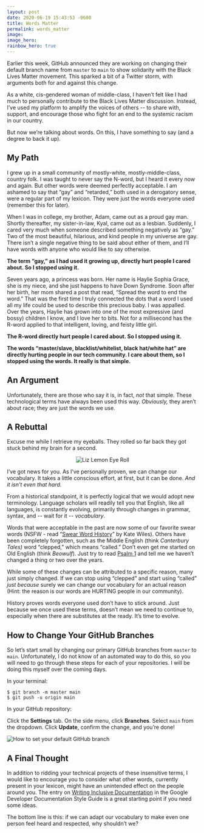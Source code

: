 ```yaml
---
layout: post
date: 2020-06-19 15:43:53 -0600
title: Words Matter
permalink: words_matter
image:
image_hero:
rainbow_hero: true
---
```

Earlier this week, GitHub announced they are working on changing their default branch name from `master` to `main` to show solidarity with the Black Lives Matter movement. This sparked a bit of a Twitter storm, with arguments both for and against this change.

As a white, cis-gendered woman of middle-class, I haven’t felt like I had much to personally contribute to the Black Lives Matter discussion. Instead, I’ve used my platform to amplify the voices of others -- to share with, support, and encourage those who fight for an end to the systemic racism in our country.

But now we’re talking about words. On this, I have something to say (and a degree to back it up).

## My Path

I grew up in a small community of mostly-white, mostly-middle-class, country folk. I was taught to never say the N-word, but I heard it every now and again. But other words were deemed perfectly acceptable. I am ashamed to say that “gay” and “retarded,” both used in a derogatory sense, were a regular part of my lexicon. They were just the words everyone used (remember this for later).

When I was in college, my brother, Adam, came out as a proud gay man. Shortly thereafter, my sister-in-law, Kyal, came out as a lesbian. Suddenly, I cared very much when someone described something negatively as “gay.” Two of the most beautiful, hilarious, and kind people in my universe are gay. There isn’t a single negative thing to be said about either of them, and I’ll have words with anyone who would like to say otherwise.

**The term “gay,” as I had used it growing up, directly hurt people I cared about. So I stopped using it.**

Seven years ago, a princess was born. Her name is Haylie Sophia Grace, she is my niece, and she just happens to have Down Syndrome. Soon after her birth, her mom shared a post that read, “Spread the word to end the word.” That was the first time I truly connected the dots that a word I used all my life could be used to describe this precious baby. I was appalled. Over the years, Haylie has grown into one of the most expressive (and bossy) children I know, and I love her to bits. Not for a millisecond has the R-word applied to that intelligent, loving, and feisty little girl.

**The R-word directly hurt people I cared about. So I stopped using it.**

**The words “master/slave, blacklist/whitelist, black hat/white hat” are directly hurting people in our tech community. I care about them, so I stopped using the words. It really is that simple.**

## An Argument

Unfortunately, there are those who say it is, in fact, _not_ that simple. These technological terms have always been used this way. _Obviously,_ they aren’t about race; they are just the words we use.

## A Rebuttal

Excuse me while I retrieve my eyeballs. They rolled so far back they got stuck behind my brain for a second.

<center>
<img alt="Liz Lemon Eye Roll" src="https://media.giphy.com/media/BB8Gx0CaEASHu/source.gif">
</center>

I’ve got news for you. As I’ve personally proven, we can change our vocabulary. It takes a little conscious effort, at first, but it can be done. _And it isn’t even that hard._

From a historical standpoint, it is perfectly logical that we would adopt new terminology. Language scholars will readily tell you that English, like all languages, is constantly evolving, primarily through changes in grammar, syntax, and -- wait for it -- _vocabulary_.

Words that were acceptable in the past are now some of our favorite swear words (NSFW - read “[Swear Word History](https://newrepublic.com/article/116713/swear-word-history-where-your-favorite-curses-came)” by Kate Wiles). Others have been completely forgotten, such as the Middle English (think _Canterbury Tales)_ word “clepped,” which means “called.” Don’t even get me started on Old English (think _Beowulf_). Just try to read [Psalm 1](http://www.oldenglishaerobics.net/psalm1.php) and tell me we haven’t changed a thing or two over the years.

While some of these changes can be attributed to a specific reason, many just simply changed. If we can stop using “clepped” and start using “called” _just because_ surely we can change our vocabulary for an actual reason (Hint: the reason is our words are HURTING people in our community).

History proves words everyone used don’t have to stick around. Just because we once used these terms, doesn’t mean we need to continue to, especially when there are substitutes at the ready. It’s time to evolve.

## How to Change Your GitHub Branches

So let’s start small by changing our primary GitHub branches from `master` to `main`. Unfortunately, I do not know of an automated way to do this, so you will need to go through these steps for each of your repositories. I will be doing this myself over the coming days.

In your terminal:

```shell
$ git branch -m master main
$ git push -u origin main
```

In your GitHub repository:

Click the **Settings** tab. On the side menu, click **Branches**. Select `main` from the dropdown. Click **Update**, confirm the change, and you’re done!

![How to set your default GitHub branch](/images/renamed-branch.jpg "Default Branch")

## A Final Thought

In addition to ridding your technical projects of these insensitive terms, I would like to encourage you to consider what other words, currently present in your lexicon, might have an unintended effect on the people around you. The entry on [Writing Inclusive Documentation](https://developers.google.com/style/inclusive-documentation) in the Google Developer Documentation Style Guide is a great starting point if you need some ideas.

The bottom line is this: if we can adapt our vocabulary to make even one person feel heard and respected, why shouldn’t we?

